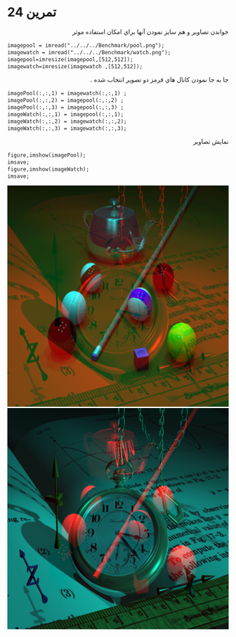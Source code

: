 # تمرين 24




<div dir="rtl">
 خواندن تصاوير و هم سايز نمودن آنها براي امكان استفاده موثر
</div>




```
imagepool = imread("../../../Benchmark/pool.png");
imagewatch = imread("../../../Benchmark/watch.png");
imagepool=imresize(imagepool,[512,512]);
imagewatch=imresize(imagewatch ,[512,512]);
```


<div dir="rtl">
 جا به جا نمودن كانال هاي قرمز دو تصوير انتخاب شده .
</div>




```
imagePool(:,:,1) = imagewatch(:,:,1) ;
imagePool(:,:,2) = imagepool(:,:,2) ;
imagePool(:,:,3) = imagepool(:,:,3) ;
imageWatch(:,:,1) = imagepool(:,:,1);
imageWatch(:,:,2) = imagewatch(:,:,2);
imageWatch(:,:,3) = imagewatch(:,:,3);
```


<div dir="rtl">
 نمايش تصاوير
</div>



```
figure,imshow(imagePool);
imsave;
figure,imshow(imageWatch);
imsave;
```



![output](t24-Pool.png)
![output](t24-watch.png)
